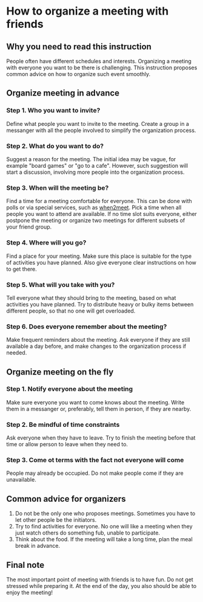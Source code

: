 # How to organize a meeting with friends

## Why you need to read this instruction

People often have different schedules and interests. 
Organizing a meeting with everyone you want to be there is challenging.
This instruction proposes common advice on how to organize such event smoothly.

## Organize meeting in advance

### Step 1. Who you want to invite?

Define what people you want to invite to the meeting.
Create a group in a messanger with all the people involved to simplify the organization process.

### Step 2. What do you want to do?

Suggest a reason for the meeting. 
The initial idea may be vague, for example "board games" or "go to a cafe". 
However, such suggestion will start a discussion, involving more people into the organization process.

### Step 3. When will the meeting be?

Find a time for a meeting comfortable for everyone. 
This can be done with polls or via special services, such as [when2meet](https://www.when2meet.com/).
Pick a time when all people you want to attend are available.
If no time slot suits everyone, either postpone the meeting or organize two meetings for different subsets of your friend group.

### Step 4. Where will you go?

Find a place for your meeting. 
Make sure this place is suitable for the type of activities you have planned.
Also give everyone clear instructions on how to get there.

### Step 5. What will you take with you?

Tell everyone what they should bring to the meeting, based on what activities you have planned.
Try to distribute heavy or bulky items between different people, so that no one will get overloaded.

### Step 6. Does everyone remember about the meeting?

Make frequent reminders about the meeting. 
Ask everyone if they are still available a day before, and make changes to the organization process if needed.

## Organize meeting on the fly

### Step 1. Notify everyone about the meeting

Make sure everyone you want to come knows about the meeting. 
Write them in a messanger or, preferably, tell them in person, if they are nearby.

### Step 2. Be mindful of time constraints

Ask everyone when they have to leave.
Try to finish the meeting before that time or allow person to leave when they need to.

### Step 3. Come ot terms with the fact not everyone will come

People may already be occupied.
Do not make people come if they are unavailable.

## Common advice for organizers

1. Do not be the only one who proposes meetings. Sometimes you have to let other people be the initiators.
2. Try to find activities for everyone. No one will like a meeting when they just watch others do something fub, unable to participate.
3. Think about the food. If the meeting will take a long time, plan the meal break in advance.

## Final note

The most important point of meeting with friends is to have fun.
Do not get stressed while preparing it. 
At the end of the day, you also should be able to enjoy the meeting!